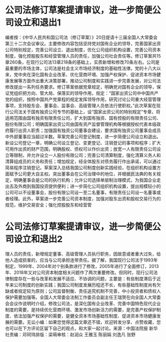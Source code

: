 # 公司法修订草案提请审议，进一步简便公司设立和退出1

编者按：《中华人民共和国公司法（修订草案）》20日提请十三届全国人大常委会第三十二次会议审议。主要修改内容包括坚持党对国有企业的领导，完善国家出资公司特别规定，完善公司设立、退出制度，优化公司组织机构设置，完善公司资本制度，强化控股股东和经营管理人员的责任，加强公司社会责任等。修订草案共15章260条，在现行公司法13章218条的基础上，实质新增和修改70条左右。公司是最重要的市场主体，公司法是社会主义市场经济制度的基础性法律。党的十八大以来，党中央在深化国有企业改革、优化营商环境、加强产权保护、促进资本市场健康发展等方面作出重大决策部署，推动公司制度和实践进一步完善发展，对公司法修改提出一系列任务要求。修订草案依据党章规定，明确党对国有企业的领导，保证党组织把方向、管大局、保落实的领导作用，规定：“国家出资公司中中国共产党的组织，按照中国共产党章程的规定发挥领导作用，研究讨论公司重大经营管理事项，支持股东会、董事会、监事会、高级管理人员依法行使职权。”此次草案在现行公司法关于国有独资公司专节的基础上，设“国家出资公司的特别规定”专章，将适用范围由国有独资有限责任公司，扩大到国有独资、国有控股的有限责任公司、股份有限公司；明确国家出资公司由国有资产监督管理机构等根据授权代表本级政府履行出资人职责；加强国有独资公司董事会建设，要求国有独资公司董事会成员中外部董事应当超过半数。草案完善公司登记制度，进一步简便公司设立和退出。新设公司登记一章，明确公司设立登记、变更登记、注销登记的事项和程序；扩大可用作出资的财产范围，明确股权、债权可以作价出资；放宽一人有限责任公司设立等限制，并允许设立一人股份有限公司；完善公司清算制度，强化清算义务人和清算组成员的义务和责任；增加规定，经全体股东对债务履行作出承诺，可以通过简易程序注销登记。草案深入总结我国公司制度创新实践经验，在组织机构设置方面赋予公司更大自主权。突出董事会在公司治理中的地位，并根据民法典的有关规定，明确董事会是公司的执行机构；允许公司选择单层制治理模式，为我国企业走出去及外商到我国投资提供便利；进一步简化公司组织机构设置，提出规模较小的公司可以不设董事会，股份有限公司设一至二名董事，有限责任公司设一名董事或者经理。此外，草案进一步完善公司资本制度，加强对股东出资和股权交易行为的规范，维护交易安全；强化控股股东和经营管

# 公司法修订草案提请审议，进一步简便公司设立和退出2

理人员的责任，新增规定董事、高级管理人员执行职务，因故意或者重大过失，给他人造成损害的，应当与公司承担连带责任。据了解，我国现行公司法于1993年制定，1999年、2004年对个别条款进行了修改，2005年进行了全面修订，2013年、2018年又对公司资本制度相关问题作了两次重要修改。但同时，现行公司法律制度存在一些与改革和发展不适应、不协调的问题，主要是：有些制度滞后于近年来公司制度的创新实践；我国公司制度发展历程还不长，有些基础性制度尚有欠缺或者规定较为原则；公司监督制衡、责任追究机制不完善，中小投资者和债权人保护需要加强等。全国人大常委会法制工作委员会副主任王瑞贺在向全国人大常委会会议作说明时介绍，修改公司法，是深化国有企业改革、完善中国特色现代企业制度的需要，是持续优化营商环境、激发市场创新活力的需要，是完善产权保护制度、依法加强产权保护的需要，是健全资本市场基础性制度、促进资本市场健康发展的需要。无讼小编：如果您觉得这篇文章还不错，欢迎转发分享、点赞收藏，您也可以在下方评论区留下自己的观点，和大家一起讨论。来源：中国法院报 新华社责编：邓珂玮排版：梁萌审核：赵润众 王雅玉 陈丽娟 刘逸凡 张野


